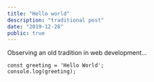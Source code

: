 ```yaml
---
title: "Hello world"
description: "traditional post"
date: "2019-12-28"
public: true
---
```


Observing an old tradition in web development...

```
const greeting = 'Hello World';
console.log(greeting);
```